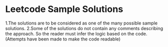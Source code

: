 # Leetcode Sample Solutions
1.The solutions are to be considered as one of the many possible sample solutions.
2.Some of the solutions do not contain any comments describing the approach. So the reader must infer the logic based on the code. (Attempts have been made to make the code readable)
